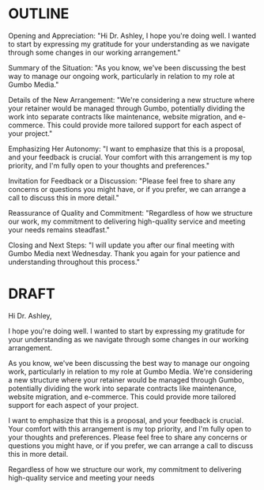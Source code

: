 # OUTLINE

Opening and Appreciation:
"Hi Dr. Ashley, I hope you're doing well. I wanted to start by expressing my gratitude for your understanding as we navigate through some changes in our working arrangement."

Summary of the Situation:
"As you know, we've been discussing the best way to manage our ongoing work, particularly in relation to my role at Gumbo Media."

Details of the New Arrangement:
"We're considering a new structure where your retainer would be managed through Gumbo, potentially dividing the work into separate contracts like maintenance, website migration, and e-commerce. This could provide more tailored support for each aspect of your project."

Emphasizing Her Autonomy:
"I want to emphasize that this is a proposal, and your feedback is crucial. Your comfort with this arrangement is my top priority, and I'm fully open to your thoughts and preferences."

Invitation for Feedback or a Discussion:
"Please feel free to share any concerns or questions you might have, or if you prefer, we can arrange a call to discuss this in more detail."

Reassurance of Quality and Commitment:
"Regardless of how we structure our work, my commitment to delivering high-quality service and meeting your needs remains steadfast."

Closing and Next Steps:
"I will update you after our final meeting with Gumbo Media next Wednesday. Thank you again for your patience and understanding throughout this process."

# DRAFT

Hi Dr. Ashley,

I hope you're doing well. I wanted to start by expressing my gratitude for your understanding as we navigate through some changes in our working arrangement.

As you know, we've been discussing the best way to manage our ongoing work, particularly in relation to my role at Gumbo Media. We're considering a new structure where your retainer would be managed through Gumbo, potentially dividing the work into separate contracts like maintenance, website migration, and e-commerce. This could provide more tailored support for each aspect of your project.

I want to emphasize that this is a proposal, and your feedback is crucial. Your comfort with this arrangement is my top priority, and I'm fully open to your thoughts and preferences. Please feel free to share any concerns or questions you might have, or if you prefer, we can arrange a call to discuss this in more detail.

Regardless of how we structure our work, my commitment to delivering high-quality service and meeting your needs 

